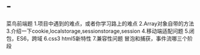 # -
菜鸟前端题
  1.项目中遇到的难点，或者你学习路上的难点
  2.Array对象自带的方法
  3.介绍一下cookie,localstorage,sessionstorage,session
  4.移动端适配问题         5.闭包，ES6，跨域         6.css3 html5新特性
  7.兼容性问题
  冒泡和捕获，事件流哪三个阶段
   
